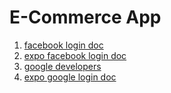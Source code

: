 # E-Commerce App

1. [facebook login doc](https://developers.facebook.com/docs/facebook-login/ios)
2. [expo facebook login doc](https://docs.expo.io/versions/v29.0.0/sdk/facebook)
3. [google developers](https://console.developers.google.com/)
4. [expo google login doc](https://docs.expo.io/versions/v29.0.0/sdk/google)
